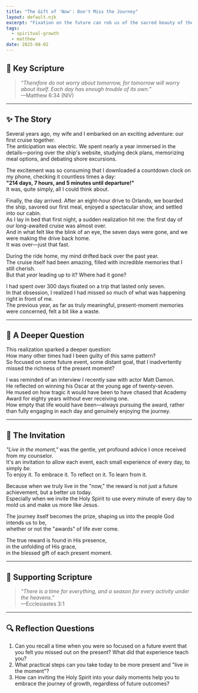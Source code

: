 ```yaml
---
title: "The Gift of 'Now': Don't Miss the Journey"
layout: default.njk
excerpt: "Fixation on the future can rob us of the sacred beauty of the present moment. God is here, now."
tags:
  - spiritual-growth
  - matthew
date: 2025-08-02
---
```


## 📖 Key Scripture

> _“Therefore do not worry about tomorrow, for tomorrow will worry about itself. Each day has enough trouble of its own.”_  
> —Matthew 6:34 (NIV)

---

## ✨ The Story

Several years ago, my wife and I embarked on an exciting adventure: our first cruise together.  
The anticipation was electric. We spent nearly a year immersed in the details—poring over the ship's website, studying deck plans, memorizing meal options, and debating shore excursions.

The excitement was so consuming that I downloaded a countdown clock on my phone, checking it countless times a day:  
**"214 days, 7 hours, and 5 minutes until departure!"**  
It was, quite simply, all I could think about.

Finally, the day arrived. After an eight-hour drive to Orlando, we boarded the ship, savored our first meal, enjoyed a spectacular show, and settled into our cabin.  
As I lay in bed that first night, a sudden realization hit me: the first day of our long-awaited cruise was almost over.  
And in what felt like the blink of an eye, the seven days were gone, and we were making the drive back home.  
It was over—just that fast.

During the ride home, my mind drifted back over the past year.  
The cruise itself had been amazing, filled with incredible memories that I still cherish.  
But that _year_ leading up to it? Where had it gone?

I had spent over 300 days fixated on a trip that lasted only seven.  
In that obsession, I realized I had missed so much of what was happening right in front of me.  
The previous year, as far as truly meaningful, present-moment memories were concerned, felt a bit like a waste.

---

## 🧠 A Deeper Question

This realization sparked a deeper question:  
How many other times had I been guilty of this same pattern?  
So focused on some future event, some distant goal, that I inadvertently missed the richness of the present moment?

I was reminded of an interview I recently saw with actor Matt Damon.  
He reflected on winning his Oscar at the young age of twenty-seven.  
He mused on how tragic it would have been to have chased that Academy Award for eighty years without ever receiving one.  
How empty that life would have been—always pursuing the award, rather than fully engaging in each day and genuinely enjoying the journey.

---

## 🌿 The Invitation

_"Live in the moment,"_ was the gentle, yet profound advice I once received from my counselor.  
It's an invitation to allow each event, each small experience of every day, to simply _be_.  
To enjoy it. To embrace it. To reflect on it. To learn from it.

Because when we truly live in the "now," the reward is not just a future achievement, but a better _us_ today.  
Especially when we invite the Holy Spirit to use every minute of every day to mold us and make us more like Jesus.

The journey itself becomes the prize, shaping us into the people God intends us to be,  
whether or not the "awards" of life ever come.

The true reward is found in His presence,  
in the unfolding of His grace,  
in the blessed gift of each present moment.

---

## 📖 Supporting Scripture

> _“There is a time for everything, and a season for every activity under the heavens.”_  
> —Ecclesiastes 3:1

---

## 🔍 Reflection Questions

1. Can you recall a time when you were so focused on a future event that you felt you missed out on the present? What did that experience teach you?
2. What practical steps can you take today to be more present and "live in the moment"?
3. How can inviting the Holy Spirit into your daily moments help you to embrace the journey of growth, regardless of future outcomes?
